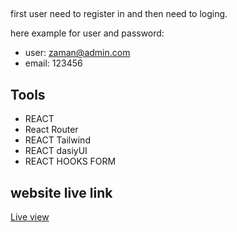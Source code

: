 ## 

first user need to register in and then need to loging. 

here example for user and password:
- user: zaman@admin.com   
- email: 123456


## Tools
- REACT
- React Router 
- REACT Tailwind
- REACT dasiyUI 
- REACT HOOKS FORM 

## website live link
[Live view]()
